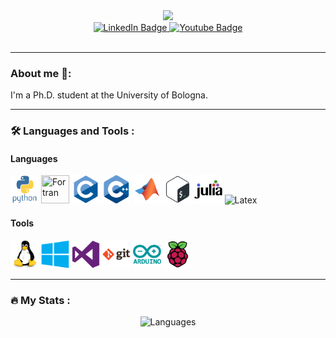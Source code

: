 <div id="header" align="center">
  <img src="https://media.giphy.com/media/SHjOSDkKZ18qOHA5B5/giphy.gif" width="200"/>


<div id="badges">
  <a href="https://Michele231.github.io/vitae/cv.pdf">
    <img src="https://img.shields.io/badge/CV-blue?style=for-the-badge&logo=read.cv&logoColor=white" alt="LinkedIn Badge"/>
  </a>
  <a href="https://www.unibo.it/sitoweb/michele.martinazzo2">
    <img src="https://img.shields.io/badge/UNIBO-red?style=for-the-badge" alt="Youtube Badge"/>
  </a>
</div>

<img src="https://komarev.com/ghpvc/?username=Michele231&color=blueviolet&style=for-the-badge" alt=""/>

</div>

***

### About me 👋:

I'm a Ph.D. student at the University of Bologna.  

***

### :hammer_and_wrench: Languages and Tools :

#### Languages
<div>
  <img src="https://github.com/devicons/devicon/blob/master/icons/python/python-original-wordmark.svg" title="python" **alt="python" width="45" height="45"/>
  <img src="https://upload.wikimedia.org/wikipedia/commons/b/b8/Fortran_logo.svg" title="Fortran" **alt="Fortran" width="45" height="45"/>
  <img src="https://github.com/devicons/devicon/blob/master/icons/c/c-original.svg" title="C" **alt="C" width="45" height="45"/>
  <img src="https://github.com/devicons/devicon/blob/master/icons/cplusplus/cplusplus-original.svg" title="C++" **alt="C++" width="45" height="45"/>
  <img src="https://github.com/devicons/devicon/blob/master/icons/matlab/matlab-original.svg" title="Matlab" **alt="matlab" width="45" height="45"/>
  <img src="https://github.com/devicons/devicon/blob/master/icons/bash/bash-original.svg" title="Bash" **alt="Bash" width="45" height="45"/>
  <img src="https://github.com/devicons/devicon/blob/master/icons/julia/julia-original-wordmark.svg" title="Julia" **alt="Julia" width="45" height="45"/>
  <img src="https://www.latex-project.org/about/logos/latex-project-logo_288x288.svg" title="Latex" alt="Latex" width="45" height="45"/>&nbsp;
</div>

#### Tools

<div>
  <img src="https://github.com/devicons/devicon/blob/master/icons/linux/linux-original.svg" title="Linux" **alt="Linux" width="45" height="45"/>
  <img src="https://github.com/devicons/devicon/blob/master/icons/windows8/windows8-original.svg" title="Windows" **alt="Windows" width="45" height="45"/>
  <img src="https://github.com/devicons/devicon/blob/master/icons/visualstudio/visualstudio-plain.svg" title="Visual Studio" **alt="Visual Studio" width="45" height="45"/>
  <img src="https://github.com/devicons/devicon/blob/master/icons/git/git-original-wordmark.svg" title="Git" **alt="Git" width="45" height="45"/>
  <img src="https://github.com/devicons/devicon/blob/master/icons/arduino/arduino-original-wordmark.svg" title="Arduino" **alt="Arduino" width="45" height="45"/>
  <img src="https://github.com/devicons/devicon/blob/master/icons/raspberrypi/raspberrypi-original.svg" title="Raspberry Pi" **alt="Raspberry Pi" width="45" height="45"/>
</div>

***

### :fire: My Stats :

<div id="header" align="center">
<!---[![Top Langs](https://github-readme-stats.vercel.app/api/top-langs/?username=Michele231&layout=compact&theme=vision-friendly-dark)](https://github.com/anuraghazra/github-readme-stats)--->
  <div id="stats">
    <img src="https://github-readme-stats.vercel.app/api/top-langs/?username=Michele231&layout=compact&theme=vision-friendly-dark" alt="Languages"/>
    <script src="https://tryhackme.com/badge/228084"></script>
</div>
<!---[Here](https://Michele231.github.io/vitae/cv.pdf) my CV!--->

